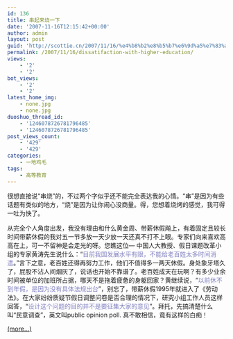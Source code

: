 ```yaml
---
id: 136
title: 串起来烧一下
date: '2007-11-16T12:15:42+00:00'
author: admin
layout: post
guid: 'http://scottie.cn/2007/11/16/%e4%b8%b2%e8%b5%b7%e6%9d%a5%e7%83%a7%e4%b8%80%e4%b8%8b/'
permalink: /2007/11/16/dissatifaction-with-higher-education/
views:
    - '2'
    - '2'
bot_views:
    - '2'
    - '2'
latest_home_img:
    - none.jpg
    - none.jpg
duoshuo_thread_id:
    - '1246078726781796485'
    - '1246078726781796485'
post_views_count:
    - '429'
    - '429'
categories:
    - 一地鸡毛
tags:
    - 高等教育
---
```


很想直接说“串烧”的，不过两个字似乎还不能完全表达我的心情。“串”是因为有些话题有类似的地方，“烧”是因为让你闹心没商量。得，您想着烧烤的感觉，我可得一吐为快了。

从完全个人角度出发，我没有理由和什么黄金周、带薪休假飚上，有着固定且较长时间带薪休假的我对五一节多放一天少放一天还真不打不上眼。专家们向来喜欢高高在上，可一不留神是会走光的呀。您瞧这位— 中国人大教授、假日课题改革小组的专家黄涛先生说什么：“<font color="#8080c0">目前我国发展水平有限，不能给老百姓太多时间消遣</font>。”言下之意，老百姓还得再努力工作，他们不值得多一两天休假。身处象牙塔久了，屁股不沾人间烟灰了，说话也开始不靠谱了。老百姓成天在玩啊？有多少业余时间被单位的加班所占据，哪天不是拖着疲惫的身躯回家？黄继续说，“<font color="#8080c0">以前休不到年假，是因为没有具体法规出台</font>”，别忘了，带薪休假1995年就进入了《劳动法》。在大家纷纷质疑节假日调整问卷是否合理的情况下，研究小组工作人员这样回答，“<font color="#8080c0">设计这个问题的目的并不是要征集大家的意见</font>”。拜托，先搞清楚什么叫“民意调查”，英文叫public opinion poll. 真不敢相信，竟有这样的白痴！

 [<span aria-label="Continue reading 串起来烧一下">(more…)</span>](http://farbank.net/2007/11/16/dissatifaction-with-higher-education/#more-136)
